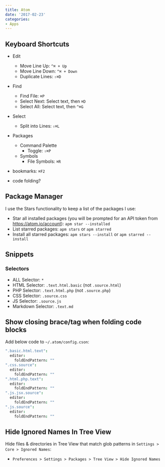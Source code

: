 ```yaml
---
title: Atom
date: '2017-02-23'
categories:
- Apps
---
```


## Keyboard Shortcuts

- Edit
  - Move Line Up: `^⌘ + Up`
  - Move Line Down: `^⌘ + Down`
  - Duplicate Lines: `⇧⌘D`
- Find
  - Find File: `⌘P`
  - Select Next: Select text, then `⌘D`
  - Select All: Select text, then `^⌘G`
- Select
  - Split into Lines: `⇧⌘L`
- Packages
  - Command Palette
    - Toggle: `⇧⌘P`
  - Symbols
    - File Symbols: `⌘R`

- bookmarks: `⌘F2`
- code folding?

## Package Manager

I use the Stars functionality to keep a list of the packages I use:

- Star all installed packages (you will be prompted for an API token from https://atom.io/account): `apm star --installed`
- List starred packages: `apm stars` or `apm starred`
- Install all starred packages: `apm stars --install` or `apm starred --install`

## Snippets

### Selectors

- ALL Selector: `*`
- HTML Selector: `.text.html.basic` (not `.source.html`)
- PHP Selector: `.text.html.php` (not `.source.php`)
- CSS Selector: `.source.css`
- JS Selector: `.source.js`
- Markdown Selector: `.text.md`

## Show closing brace/tag when folding code blocks

Add below code to `~/.atom/config.cson`:

```cson
".basic.html.text":
  editor:
    foldEndPattern: ""
".css.source":
  editor:
    foldEndPattern: ""
".html.php.text":
  editor:
    foldEndPattern: ""
".js.jsx.source":
  editor:
    foldEndPattern: ""
".js.source":
  editor:
    foldEndPattern: ""
```

## Hide Ignored Names In Tree View

Hide files & directories in Tree View that match glob patterns in `Settings > Core > Ignored Names`:

- `Preferences > Settings > Packages > Tree View > Hide Ignored Names`
